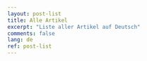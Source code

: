 ```yaml
---
layout: post-list
title: Alle Artikel
excerpt: "Liste aller Artikel auf Deutsch"
comments: false
lang: de
ref: post-list
---
```

